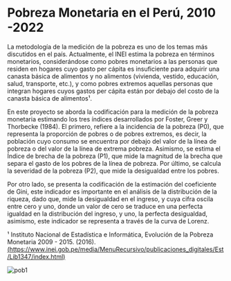 # Pobreza Monetaria en el Perú, 2010 -2022

La metodología de la medición de la pobreza es uno de los temas más discutidos en el país. Actualmente, 
el INEI estima la pobreza en términos monetarios, considerándose como pobres monetarios a las personas 
que residen en hogares cuyo gasto per cápita es insuficiente para adquirir una canasta básica de alimentos 
y no alimentos (vivienda, vestido, educación, salud, transporte, etc.), y como pobres extremos aquellas 
personas que integran hogares cuyos gastos per cápita están por debajo del costo de la canasta básica 
de alimentos¹.

En este proyecto se aborda la codificación para la medición de la pobreza monetaria estimando los tres índices 
desarrollados por Foster, Greer y Thorbecke (1984). El primero, refiere a la incidencia de la pobreza (P0), que 
representa la proporción de pobres o de pobres extremos, es decir, la población cuyo consumo se encuentra por 
debajo del valor de la línea de pobreza o del valor de la línea de extrema pobreza. Asimismo, se estima el 
Índice de brecha de la pobreza (P1), que mide la magnitud de la brecha que separa el gasto de los pobres de 
la línea de pobreza. Por último, se calcula la severidad de la pobreza (P2), que mide la desigualdad entre 
los pobres. 

Por otro lado, se presenta la codificación de la estimación del coeficiente de Gini, este indicador es 
importante en el análisis de la distribución de la riqueza, dado que, mide la desigualdad en el ingreso, 
y cuya cifra oscila entre cero y uno, donde un valor de cero se traduce en una perfecta igualdad en la 
distribución del ingreso, y uno, la perfecta desigualdad, asimismo, este indicador se representa a través 
de la curva de Lorenz. 

¹ Instituto Nacional de Estadística e Informática, Evolución de la Pobreza Monetaria 2009 - 2015. (2016).
[(https://www.inei.gob.pe/media/MenuRecursivo/publicaciones_digitales/Est/Lib1347/index.html)](https://www.inei.gob.pe/media/MenuRecursivo/publicaciones_digitales/Est/Lib1347/index.html)

![pob1](https://github.com/soledaruiz/Estimacion-de-la-Pobreza-Monetaria-en-el-Peru-2010---2022/assets/129969202/2ccb687c-4bbb-4da9-b958-2a2d185432d4)
